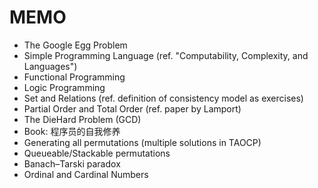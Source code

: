 # MEMO

- The Google Egg Problem
- Simple Programming Language (ref. "Computability, Complexity, and Languages")
- Functional Programming
- Logic Programming
- Set and Relations (ref. definition of consistency model as exercises)
- Partial Order and Total Order (ref. paper by Lamport)
- The DieHard Problem (GCD)
- Book: 程序员的自我修养
- Generating all permutations (multiple solutions in TAOCP)
- Queueable/Stackable permutations
- Banach–Tarski paradox
- Ordinal and Cardinal Numbers
